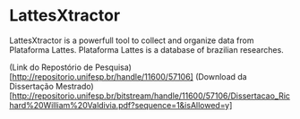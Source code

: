 # LattesXtractor
LattesXtractor is a powerfull tool to collect and organize data from Plataforma Lattes. Plataforma Lattes is a database of brazilian researches.

(Link do Repostório de Pesquisa)[http://repositorio.unifesp.br/handle/11600/57106]
(Download da Dissertação Mestrado)[http://repositorio.unifesp.br/bitstream/handle/11600/57106/Dissertacao_Richard%20William%20Valdivia.pdf?sequence=1&isAllowed=y]
